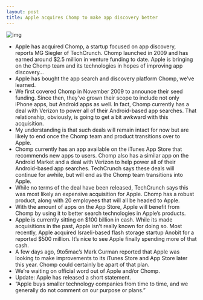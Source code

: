 ```yaml
---
layout: post
title: Apple acquires Chomp to make app discovery better
---
```

![img](http://media.idownloadblog.com/wp-content/uploads/2012/02/screen-shot-2012-02-23-at-3-55-23-pm.png)
* Apple has acquired Chomp, a startup focused on app discovery, reports MG Siegler of TechCrunch. Chomp launched in 2009 and has earned around $2.5 million in venture funding to date. Apple is bringing on the Chomp team and its technologies in hopes of improving app discovery…
* Apple has bought the app search and discovery platform Chomp, we’ve learned.
* We first covered Chomp in November 2009 to announce their seed funding. Since then, they’ve grown their scope to include not only iPhone apps, but Android apps as well. In fact, Chomp currently has a deal with Verizon to power all of their Android-based app searches. That relationship, obviously, is going to get a bit awkward with this acquisition.
* My understanding is that such deals will remain intact for now but are likely to end once the Chomp team and product transitions over to Apple. 
* Chomp currently has an app available on the iTunes App Store that recommends new apps to users. Chomp also has a similar app on the Android Market and a deal with Verizon to help power all of their Android-based app searches. TechCrunch says these deals will continue for awhile, but will end as the Chomp team transitions into Apple.
* While no terms of the deal have been released, TechCrunch says this was most likely an expensive acquisition for Apple. Chomp has a robust product, along with 20 employees that will all be headed to Apple.
* With the amount of apps on the App Store, Apple will benefit from Chomp by using it to better search technologies in Apple’s products.
* Apple is currently sitting on $100 billion in cash. While its made acquisitions in the past, Apple isn’t really known for doing so. Most recently, Apple acquired Israeli-based flash storage startup Anobit for a reported $500 million. It’s nice to see Apple finally spending more of that cash.
* A few days ago, 9to5mac’s Mark Gurman reported that Apple was looking to make improvements to its iTunes Store and App Store later this year. Chomp could certainly be apart of that plan.
* We’re waiting on official word out of Apple and/or Chomp.
* Update: Apple has released a short statement.
* “Apple buys smaller technology companies from time to time, and we generally do not comment on our purpose or plans.”


